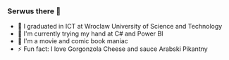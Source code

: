### Serwus there 👋

- 🔭 I graduated in ICT at Wroclaw University of Science and Technology
- 🌱 I'm currently trying my hand at C# and Power BI
- 💬 I'm a movie and comic book maniac
- ⚡ Fun fact: I love Gorgonzola Cheese and sauce Arabski Pikantny

